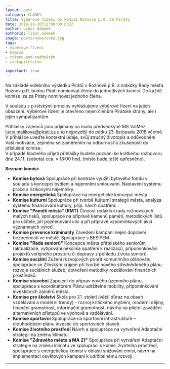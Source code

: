 ```yaml
---
layout: post
category: CLANKY
title: Výběrové řízení do komisí Rožnova p.R. za Piráty
date: 2018-11-20T12:00:00.032Z
author: Libor Adámek
authorId: libor.adamek
image: posts/vyberovka.jpg
tags: 
- výběrové-řízení
- komise
- rožnov-pod-radhoštěm
- zastupitelstvo

important: true
---
```

Na základě volebního výsledku Pirátů v Rožnově p.R. a nabídky Rady města Rožnov p.R. budou Piráti nominovat členy do jednotlivých komisí. Do každé komise lze za Piráty nominovat jednoho člena. 

V souladu s pirátskými principy vyhlašujeme výběrové řízení na jejich obsazení. Výběrové řízení je otevřeno nejen členům Pirátské strany, ale i jejím sympatizantům.

Přihlášky zájemců jsou přijímány na mailu předsedkyně MS ValMez lucie.malikova@pirati.cz a to nejpozději do pátku 23. listopadu 2018 včetně.
V přihlášce uveďte kontaktní údaje, svůj stručný životopis a odůvodnění Vaší motivace, zejména se zaměřením na odbornost a zkušenosti do příslušné komise.  
V případě kladného přijetí přihlášky budete pozváni ke krátkému rozhovoru dne 24.11. (sobota) cca. v 18:00 hod. (místo bude ještě upřesněno).

__Seznam komisí:__

- **Komise bytová**  Spolupráce při kontrole využití bytového fondu v souladu s koncepcí bydlení a nájemními smlouvami. Nastavení systému práce s rizikovými nájemníky.
- **Komise energetická**  Spolupráce na energetické koncepci města.
- **Komise kulturní**  Spolupráce při tvorbě Kulturní strategii města, analýza systému financování kultury, příp. návrh opatření.
- **Komise "Paměti města"  (RMT)**  Činnost redakční rady rožnovských malých tisků, spolupráce na přípravě kamenů paměti,  metodických listů pro učitele, při pojmenování ulic a při přípravě vzpomínkových akcí významných výročí.
- **Komise prevence kriminality**  Zavedení kampaní nejen dopravní bezpečnosti ve městě. Spolupráce s BESIPEM.
- **Komise "Rada seniorů"**  Koncepce města přátelského seniorům (aktualizace, vytipování několika opatření k realizaci), připomínkování projektů veřejného prostoru či dopravy z pohledu života seniorů.
- **Komise sociální**  Zúžení rozvojových priorit komunitního plánování, spolupráce se Zlínským krajem při tvorbě nového střednědobého plánu rozvoje sociálních služeb, dotvoření metodiky rozdělování finančních prostředků.
- **Komise stavební**  Zapojení do příprav nového územního plánu, spolupráce s koordinátorem Plánu udržitelné mobility, připomínkování investičních záměrů města.
- **Komise pro školství**  Škola pro 21. století (větší důraz na obsah vzdělávání a moderní trendy) - rozvoj kritického myšlení, moderní dějiny, finanční gramotnost, informační gramotnost, návrhy na pilotní zavádění alternativních přístupů ve výchově a vzdělávání.
- **Komise sportovní**  Spolupráce na sportovní infrastruktuře – dlouhodobém plánu investic do sportovních staveb.
- **Komise životního prostředí**  Návrh a spolupráce na vytvoření Adaptační strategii na změnu klimatu.
- **Komise "Zdravého města a MA 21"**  Spolupráce při vytváření Adaptační strategie na změnu klimatu ve spolupráci s komisí životního prostředí, spolupráce s energetickou komisí v oblasti snižování emisí, návrh na implementaci osvětových kampaní k udržitelnému rozvoji.

- - -
